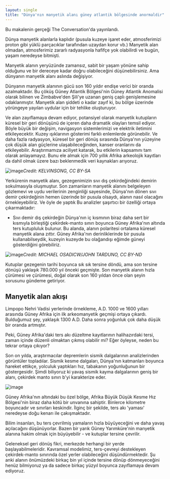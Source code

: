 ```yaml
---
layout: single
title: "Dünya'nın manyetik alanı güney atlantik bölgesinde anormaldir"
---
```

Bu makalenin gerçeği The Conversation'da yayınlandı.

Dünya manyetik alanlarla kaplıdır (pusula kuzeye işaret eder, atmosferimizi proton gibi yüklü parçacıklar tarafından uzaydan korur vb.) Manyetik alan olmadan, atmosferimiz zararlı radyasyonla hafifçe yok olabilirdi ve bugün, yaşam neredeyse bitmişti.

Manyetik alanın yeryüzünde zamansız, sabit bir yaşam yönüne sahip olduğunu ve bir dereceye kadar doğru olabileceğini düşünebilirsiniz. Ama dünyanın manyetik alanı aslında değişiyor.

Dünyanın manyetik alanının gücü son 160 yıldır endişe verici bir oranda azalmaktadır. Bu çöküş Güney Atlantik Bölgesi'nin Güney Atlantik Anomalisi olarak bilinen ve Zimbabve'den Şili'ye uzanan geniş çaplı genişlemesine odaklanmıştır. Manyetik alan şiddeti o kadar zayıf ki, bu bölge üzerinde yörüngeye yayılan uydular için bir tehlike oluşturuyor.

Ve alan zayıflamaya devam ediyor, potansiyel olarak manyetik kutupların küresel bir geri dönüşünü de içeren daha dramatik olayları temsil ediyor. Böyle büyük bir değişim, navigasyon sistemlerimizi ve elektrik iletimini etkileyecektir. Kuzey ışıklarının gösterimi farklı enlemlerde görünebilir. Ve daha fazla radyasyon, küresel bir geri dönüş sırasında Dünya'nın yüzeyine çok düşük alan güçlerine ulaşabileceğinden, kanser oranlarını da etkileyebilir. Araştırmamıza aciliyet katarak, bu etkilerin kapsamını tam olarak anlayamayız. Bunu ele almak için 700 yıllık Afrika arkeolojik kayıtları da dahil olmak üzere bazı beklenmedik veri kaynakları arıyoruz.

![image](https://s.newsweek.com/sites/www.newsweek.com/files/styles/embed_tablet/public/2017/02/06/earthsinterior.png)*Credit: KELVINSONG, CC BY-SA*

Yerkürenin manyetik alanı, gezegenimizin sıvı dış çekirdeğindeki demirin sokulmasıyla oluşmuştur. Son zamanların manyetik alanını belgeleyen gözlemevi ve uydu verilerinin zenginliği sayesinde, Dünya'nın dönen sıvı demir çekirdeğinin hemen üzerinde bir pusula olsaydı, alanın nasıl olacağını örnekleyebiliriz. Ve öyle de yaptık
Bu analizler şaşırtıcı bir özelliği ortaya çıkarmaktadır:
- Sıvı demir dış çekirdeğin Dünya'nın iç kısmının biraz daha sert bir kısmıyla birleştiği çekirdek-manto sınırı boyunca Güney Afrika'nın altında ters kutupluluk bulunur. Bu alanda, alanın polaritesi ortalama küresel manyetik alana zıttır. Güney Afrika'nın derinliklerinde bir pusula kullanabilseydik, kuzeyin kuzeyde bu olağandışı eğimde güneyi gösterdiğini görebiliriz.

<script async src="//pagead2.googlesyndication.com/pagead/js/adsbygoogle.js"></script>
<ins class="adsbygoogle"
     style="display:block; text-align:center;"
     data-ad-layout="in-article"
     data-ad-format="fluid"
     data-ad-client="ca-pub-7868661326160958"
     data-ad-slot="3072558811"></ins>
<script>
     (adsbygoogle = window.adsbygoogle || []).push({});
</script>

![image](https://s.newsweek.com/sites/www.newsweek.com/files/styles/embed_tablet/public/2017/02/06/southatlanticanomaly.png)*Credit: MICHAEL OSADICW/JOHN TARDUNO, CC BY-ND*

Kutuplar gezegenin tarihi boyunca sık sık tersine döndü, ama son tersine dönüşü yaklaşık 780.000 yıl önceki geçmişte. Son manyetik alanın hızla çürümesi ve çürümesi, doğal olarak son 160 yıldan önce olan şeyin sorusunu gündeme getiriyor.

Manyetik alan akışı
-
Limpopo Nehri Vadisi yerlerinde örnekleme, A.D. 1000 ve 1600 yılları arasında Güney Afrika için ilk arkeomanyetik geçmişi ortaya çıkardı. Bulduğumuz şey, yaklaşık 1300 A.D. Daha sonra yoğunluk çok daha düşük bir oranda artmıştır.

Peki, Güney Afrika'daki ters akı düzeltme kayıtlarının halihazırdaki tersi, zaman içinde düzenli olmaktan çıkmış olabilir mi? Eğer öyleyse, neden bu tekrar ortaya çıkıyor?

Son on yılda, araştırmacılar depremlerin sismik dalgalarının analizlerinden görüntüler topladılar. Sismik kesme dalgaları, Dünya'nın katmanları boyunca hareket ettikçe, yolculuk yaptıkları hız, tabakanın yoğunluğunun bir göstergesidir. Şimdi biliyoruz ki yavaş sismik kayma dalgalarının geniş bir alanı, çekirdek manto sınırı b'yi karakterize eder.

<script async src="//pagead2.googlesyndication.com/pagead/js/adsbygoogle.js"></script>
<ins class="adsbygoogle"
     style="display:block; text-align:center;"
     data-ad-layout="in-article"
     data-ad-format="fluid"
     data-ad-client="ca-pub-7868661326160958"
     data-ad-slot="3072558811"></ins>
<script>
     (adsbygoogle = window.adsbygoogle || []).push({});
</script>

![image](https://www.astro.cz/apod_data/2002/11/field_glatz_big.gif)

Güney Afrika'nın altındaki bu özel bölge, Afrika Büyük Düşük Kesme Hız Bölgesi'nin biraz daha kötü bir unvanına sahiptir. Binlerce kilometre boyuncadır ve sınırları keskindir. İlginç bir şekilde, ters akı 'yaması' neredeyse doğu kenarı ile çakışmaktadır.

Bilim insanları, bu ters çevrilmiş yamaların hızla büyüyeceğini ve daha yavaş açılacağını düşünüyorlar. Bazen bir yarık Güney Yarımküre'nin manyetik alanına hakim olmak için büyüyebilir - ve kutuplar tersine çevrilir.

Geleneksel geri dönüş fikri, merkezde herhangi bir yerde başlayabilmeleridir. Kavramsal modelimiz, ters-çevreyi destekleyen çekirdek-manto sınırında özel yerler olabileceğini düşündürmektedir. Şu anki alanın önümüzdeki birkaç bin yıl içinde tersine dönüp dönmeyeceğini henüz bilmiyoruz ya da sadece birkaç yüzyıl boyunca zayıflamaya devam ediyoruz.
